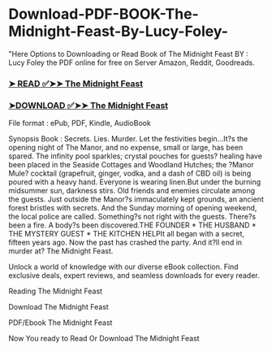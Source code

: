# Download-PDF-BOOK-The-Midnight-Feast-By-Lucy-Foley-

"Here Options to Downloading or Read Book of The Midnight Feast BY : Lucy Foley the PDF online for free on Server Amazon, Reddit, Goodreads.

### [➤ READ ✅➤➤ The Midnight Feast](https://en.ebooksteach.xyz/?book=199743738-the-midnight-feast)
### [➤DOWNLOAD ✅➤➤ The Midnight Feast](https://en.ebooksteach.xyz/?book=199743738-the-midnight-feast)

File format : ePub, PDF, Kindle, AudioBook

Synopsis Book : Secrets. Lies. Murder. Let the festivities begin...It?s the opening night of The Manor, and no expense, small or large, has been spared. The infinity pool sparkles; crystal pouches for guests? healing have been placed in the Seaside Cottages and Woodland Hutches; the ?Manor Mule? cocktail (grapefruit, ginger, vodka, and a dash of CBD oil) is being poured with a heavy hand. Everyone is wearing linen.But under the burning midsummer sun, darkness stirs. Old friends and enemies circulate among the guests. Just outside the Manor?s immaculately kept grounds, an ancient forest bristles with secrets. And the Sunday morning of opening weekend, the local police are called. Something?s not right with the guests. There?s been a fire. A body?s been discovered.THE FOUNDER * THE HUSBAND * THE MYSTERY GUEST * THE KITCHEN HELPIt all began with a secret, fifteen years ago. Now the past has crashed the party. And it?ll end in murder at? The Midnight Feast.

Unlock a world of knowledge with our diverse eBook collection. Find exclusive deals, expert reviews, and seamless downloads for every reader.

Reading The Midnight Feast

Download The Midnight Feast

PDF/Ebook The Midnight Feast

Now You ready to Read Or Download The Midnight Feast
